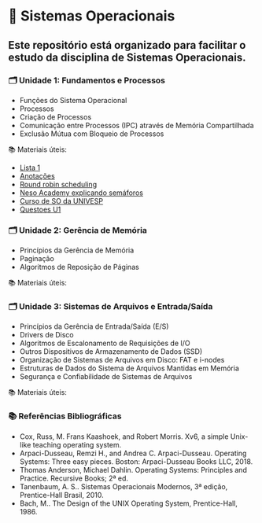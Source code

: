 # 📘 Sistemas Operacionais
## Este repositório está organizado para facilitar o estudo da disciplina de Sistemas Operacionais.

### 🗂️ Unidade 1: Fundamentos e Processos
- Funções do Sistema Operacional
- Processos
- Criação de Processos
- Comunicação entre Processos (IPC) através de Memória Compartilhada
- Exclusão Mútua com Bloqueio de Processos

📚 Materiais úteis:
- [Lista 1](https://github.com/Androthorn/SO-UFCG/blob/main/Unidade_1/LISTA%201%20Sistemas%20Operacionais.pdf)
- [Anotações](https://github.com/Androthorn/SO-UFCG/blob/main/Unidade_1/Estudos_U1.pdf)
- [Round robin scheduling](https://www.studytonight.com/operating-system/round-robin-scheduling)
- [Neso Academy explicando semáforos](https://www.youtube.com/watch?v=XDIOC2EY5JE)
- [Curso de SO da UNIVESP](https://www.youtube.com/watch?v=Rl6HhDvW984&list=PLxI8Can9yAHeK7GUEGxMsqoPRmJKwI9Jw&index=1)
- [Questoes U1](https://github.com/Androthorn/SO-UFCG/blob/main/Unidade_1/Quest%C3%B5es%20de%20sistemas%20operacionais.pdf)


### 🗂️ Unidade 2: Gerência de Memória
- Princípios da Gerência de Memória
- Paginação
- Algoritmos de Reposição de Páginas

📚 Materiais úteis:

### 🗂️ Unidade 3: Sistemas de Arquivos e Entrada/Saída
- Princípios da Gerência de Entrada/Saída (E/S)
- Drivers de Disco
- Algoritmos de Escalonamento de Requisições de I/O
- Outros Dispositivos de Armazenamento de Dados (SSD)
- Organização de Sistemas de Arquivos em Disco: FAT e i-nodes
- Estruturas de Dados do Sistema de Arquivos Mantidas em Memória
- Segurança e Confiabilidade de Sistemas de Arquivos

📚 Materiais úteis:

### 📚 Referências Bibliográficas
- Cox, Russ, M. Frans Kaashoek, and Robert Morris. Xv6, a simple Unix-like teaching operating system.
- Arpaci-Dusseau, Remzi H., and Andrea C. Arpaci-Dusseau. Operating Systems: Three easy pieces. Boston: Arpaci-Dusseau Books LLC, 2018.
- Thomas Anderson, Michael Dahlin. Operating Systems: Principles and Practice. Recursive Books; 2ª ed.
- Tanenbaum, A. S.. Sistemas Operacionais Modernos, 3ª edição, Prentice-Hall Brasil, 2010.
- Bach, M.. The Design of the UNIX Operating System, Prentice-Hall, 1986.
